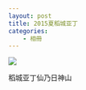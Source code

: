 ```yaml
---
layout: post
title: 2015夏稻城亚丁
categories:
    - 相冊
---
```

[![][image]][image]

稻城亚丁仙乃日神山


[image]:      http://rawtj.photo.store.qq.com/psb?/V13czmCc2uqHrh/Fk6o0P5jo2lGF2M82lhiaG5dft.ElrIXwmfd9ZixDlQ!/r/dF8BAAAAAAAA
